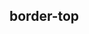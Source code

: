 ## border-top


<!-- CSSJSON.border-top.description -->

<!-- CSSJSON.border-top.syntax -->

<!-- CSSJSON.border-top.values -->

<!-- CSSJSON.border-top.defaultValue -->

<!-- CSSJSON.border-top.unixTags -->

<!-- CSSJSON.border-top.compatibility -->

<!-- CSSJSON.border-top.reference -->